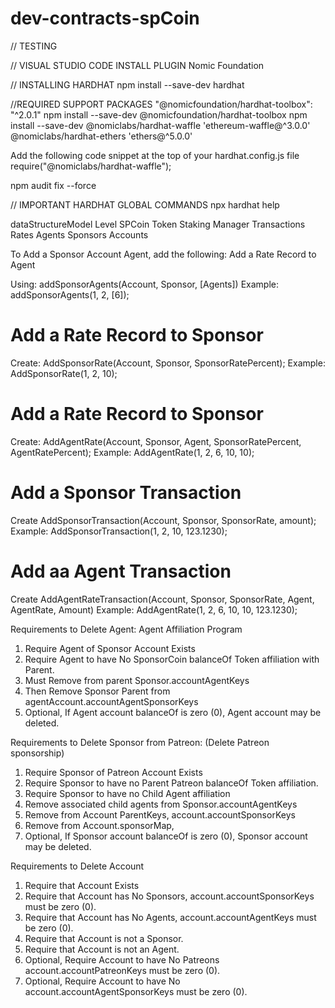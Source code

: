# dev-contracts-spCoin

// TESTING

// VISUAL STUDIO CODE INSTALL PLUGIN
Nomic Foundation

// INSTALLING HARDHAT
npm install --save-dev hardhat

//REQUIRED SUPPORT PACKAGES
"@nomicfoundation/hardhat-toolbox": "^2.0.1"
npm install --save-dev @nomicfoundation/hardhat-toolbox
npm install --save-dev @nomiclabs/hardhat-waffle 'ethereum-waffle@^3.0.0' @nomiclabs/hardhat-ethers 'ethers@^5.0.0'

Add the following code snippet at the top of your hardhat.config.js file
require("@nomiclabs/hardhat-waffle");

npm audit fix --force

// IMPORTANT HARDHAT GLOBAL COMMANDS
npx hardhat help

dataStructureModel Level
SPCoin
  Token
      Staking Manager
        Transactions
          Rates
            Agents
              Sponsors
                Accounts

To Add a Sponsor Account Agent, add the following:
Add a Rate Record to Agent

Using: addSponsorAgents(Account, Sponsor, [Agents])
Example: addSponsorAgents(1, 2, [6]); 

Add a Rate Record to Sponsor
================================================
Create:  AddSponsorRate(Account, Sponsor, SponsorRatePercent);
Example: AddSponsorRate(1, 2, 10);

Add a Rate Record to Sponsor
================================================
Create: AddAgentRate(Account, Sponsor, Agent, SponsorRatePercent, AgentRatePercent);
Example: AddAgentRate(1, 2, 6, 10, 10);

Add a Sponsor Transaction
================================================
Create AddSponsorTransaction(Account, Sponsor, SponsorRate, amount);
Example: AddSponsorTransaction(1, 2, 10, 123.1230);

Add aa Agent Transaction
================================================
Create AddAgentRateTransaction(Account, Sponsor, SponsorRate, Agent, AgentRate, Amount)
Example: AddAgentRate(1, 2, 6, 10, 10, 123.1230);

Requirements to Delete Agent: Agent Affiliation Program
1. Require Agent of Sponsor Account Exists
2. Require Agent to have No SponsorCoin balanceOf Token affiliation with Parent.
3. Must Remove from parent Sponsor.accountAgentKeys
4. Then Remove Sponsor Parent from agentAccount.accountAgentSponsorKeys
5. Optional, If Agent account balanceOf is zero (0), Agent account may be deleted.

Requirements to Delete Sponsor from Patreon: (Delete Patreon sponsorship)
1. Require Sponsor of Patreon Account Exists
2. Require Sponsor to have no Parent Patreon balanceOf Token affiliation.
3. Require Sponsor to have no Child Agent affiliation
4. Remove associated child agents from Sponsor.accountAgentKeys
5. Remove from Account ParentKeys, account.accountSponsorKeys
6. Remove from Account.sponsorMap, 
7. Optional, If Sponsor account balanceOf is zero (0), Sponsor account may be deleted.

Requirements to Delete Account
1. Require that Account Exists
2. Require that Account has No Sponsors, account.accountSponsorKeys must be zero (0).
2. Require that Account has No Agents, account.accountAgentKeys must be zero (0).
3. Require that Account is not a Sponsor.
4. Require that Account is not an Agent.
3. Optional, Require Account to have No Patreons account.accountPatreonKeys must be zero (0).
4. Optional, Require Account to have No account.accountAgentSponsorKeys must be zero (0).
